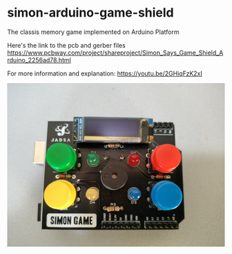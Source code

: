 # simon-arduino-game-shield
The classis memory game implemented on Arduino Platform


Here's the link to the pcb and gerber files
https://www.pcbway.com/project/shareproject/Simon_Says_Game_Shield_Arduino_2256ad78.html

For more information and explanation:
https://youtu.be/2GHiqFzK2xI

![Simon PCB Shield Picture](Shield_Picture.jpg)
